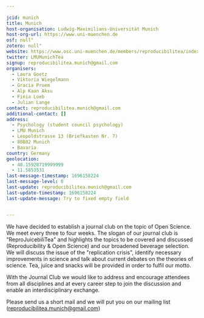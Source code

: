 ```yaml
---
    
jcid: munich
title: Munich
host-organisation: Ludwig-Maximilians-Universität Munich
host-org-url: https://www.uni-muenchen.de
osf: null"
zotero: null"
website: https://www.osc.uni-muenchen.de/members/reproducibilitea/index.html
twitter: LMUMunichTea
signup: reproducibilitea.munich@gmail.com
organisers:
  - Laura Goetz
  - Viktoria Wiegelmann
  - Gracia Pruem
  - Alp Kaan Aksu
  - Finia Loeb
  - Julian Lange
contact: reproducibilitea.munich@gmail.com
additional-contact: []
address:
  - Psychology (student council psychology)
  - LMU Munich
  - Leopoldstrasse 13 (Briefkasten Nr. 7)
  - 80802 Munich
  - Bavaria
country: Germany
geolocation:
  - 48.15928719999999
  - 11.5853531
last-message-timestamp: 1696158224
last-message-level: 0
last-update: reproducibilitea.munich@gmail.com
last-update-timestamp: 1696158224
last-update-message: Try to fixed empty field


---
```


We have decided to establish a journal club on the topic of Open Science. We meet every three to four weeks. The slogan of our journal club is "ReproJuicebiliTea"
and highlights the topics to be covered and discussed (Reproducibility & Open Science) and our broadened beverage selection.
We will discuss the issue of the "replication crisis", identify necessary improvements
in science and talk about current debates on the theories of science. Tea, juice and snacks will be provided in order to fulfil our motto.

With the Journal Club we would like to address and encourage attendees from all disciplines and at every career step to join the discussion and enable an interdisciplinary exchange. 

Please send us a short mail and we will put you on our mailing list (reproducibilitea.munich@gmail.com)
